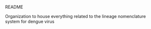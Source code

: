 README

Organization to house everything related to the lineage nomenclature system for dengue virus
